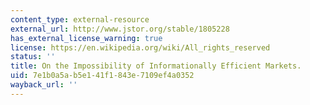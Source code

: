 ```yaml
---
content_type: external-resource
external_url: http://www.jstor.org/stable/1805228
has_external_license_warning: true
license: https://en.wikipedia.org/wiki/All_rights_reserved
status: ''
title: On the Impossibility of Informationally Efficient Markets.
uid: 7e1b0a5a-b5e1-41f1-843e-7109ef4a0352
wayback_url: ''
---
```

